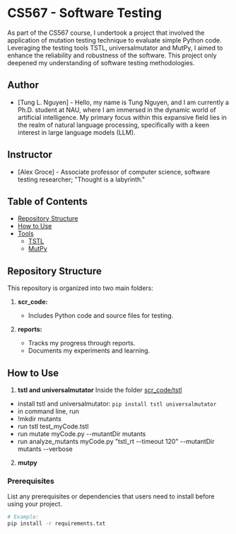 # CS567 - Software Testing
As part of the CS567 course, I undertook a project that involved the application of mutation testing technique to evaluate simple Python code. Leveraging the testing tools TSTL, universalmutator and MutPy, I aimed to enhance the reliability and robustness of the software. This project only deepened my understanding of software testing methodologies.

## Author
- [Tung L. Nguyen] - Hello, my name is Tung Nguyen, and I am currently a Ph.D. student at NAU, where I am immersed in the dynamic world of artificial intelligence. My primary focus within this expansive field lies in the realm of natural language processing, specifically with a keen interest in large language models (LLM).

## Instructor
- [Alex Groce] - Associate professor of computer science, software testing researcher; "Thought is a labyrinth."

## Table of Contents
- [Repository Structure](#repository-structure)
- [How to Use](#how-to-use)
- [Tools](#tools)
  - [TSTL](#tstl)
  - [MutPy](#mutpy)

## Repository Structure
This repository is organized into two main folders:
1. **scr_code:**
    - Includes Python code and source files for testing.

2. **reports:**
    - Tracks my progress through reports.
    - Documents my experiments and learning.

## How to Use
1. **tstl and universalmutator**
Inside the folder [scr_code/tstl](./scr_code/tstl)
- install tstl and universalmutator: ``` pip install tstl universalmutator ```
- in command line, run
- !mkdir mutants
- run tstl test_myCode.tstl
- run mutate myCode.py --mutantDir mutants
- run analyze_mutants myCode.py "tstl_rt --timeout 120" --mutantDir mutants --verbose

2. **mutpy**


### Prerequisites

List any prerequisites or dependencies that users need to install before using your project.

```bash
# Example:
pip install -r requirements.txt
```
